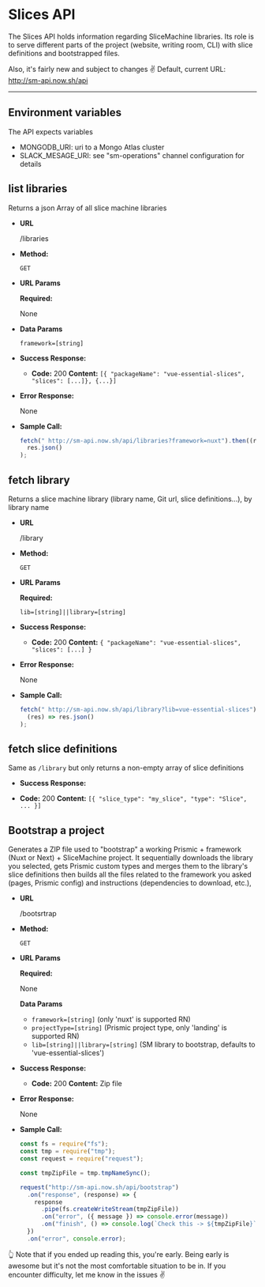 # Slices API

The Slices API holds information regarding SliceMachine libraries. Its role is to serve different parts of the project (website, writing room, CLI) with slice definitions and bootstrapped files.

Also, it's fairly new and subject to changes ✌️
Default, current URL: http://sm-api.now.sh/api

---

## Environment variables

The API expects variables

- MONGODB_URI: uri to a Mongo Atlas cluster
- SLACK_MESAGE_URI: see "sm-operations" channel configuration for details

## list libraries

Returns a json Array of all slice machine libraries

- **URL**

  /libraries

- **Method:**

  `GET`

- **URL Params**

  **Required:**

  None

- **Data Params**

  `framework=[string]`

- **Success Response:**

  - **Code:** 200
    **Content:** `[{ "packageName": "vue-essential-slices", "slices": [...]}, {...}]`

- **Error Response:**

  None

- **Sample Call:**

  ```javascript
  fetch(" http://sm-api.now.sh/api/libraries?framework=nuxt").then((res) =>
    res.json()
  );
  ```

## fetch library

Returns a slice machine library (library name, Git url, slice definitions...), by library name

- **URL**

  /library

- **Method:**

  `GET`

- **URL Params**

  **Required:**

  `lib=[string]||library=[string]`

- **Success Response:**

  - **Code:** 200
    **Content:** `{ "packageName": "vue-essential-slices", "slices": [...] }`

- **Error Response:**

  None

- **Sample Call:**

  ```javascript
  fetch(" http://sm-api.now.sh/api/library?lib=vue-essential-slices").then(
    (res) => res.json()
  );
  ```

## fetch slice definitions

Same as `/library` but only returns a non-empty array of slice definitions

- **Success Response:**

- **Code:** 200
  **Content:** `[{ "slice_type": "my_slice", "type": "Slice", ... }]`

## Bootstrap a project

Generates a ZIP file used to "bootstrap" a working Prismic + framework (Nuxt or Next) + SliceMachine project. It sequentially downloads the library you selected, gets Prismic custom types and merges them to the library's slice definitions then builds all the files related to the framework you asked (pages, Prismic config) and instructions (dependencies to download, etc.),

- **URL**

  /bootsrtrap

- **Method:**

  `GET`

- **URL Params**

  **Required:**

  None

  **Data Params**

  - `framework=[string]` (only 'nuxt' is supported RN)
  - `projectType=[string]` (Prismic project type, only 'landing' is supported RN)
  - `lib=[string]||library=[string]` (SM library to bootstrap, defaults to 'vue-essential-slices')

- **Success Response:**

  - **Code:** 200
    **Content:** Zip file

- **Error Response:**

  None

- **Sample Call:**

  ```javascript
  const fs = require("fs");
  const tmp = require("tmp");
  const request = require("request");

  const tmpZipFile = tmp.tmpNameSync();

  request("http://sm-api.now.sh/api/bootstrap")
    .on("response", (response) => {
      response
        .pipe(fs.createWriteStream(tmpZipFile))
        .on("error", ({ message }) => console.error(message))
        .on("finish", () => console.log(`Check this -> ${tmpZipFile}`));
    })
    .on("error", console.error);
  ```

👆 Note that if you ended up reading this, you're early. Being early is awesome but it's not the most comfortable situation to be in. If you encounter difficulty, let me know in the issues ✌️
